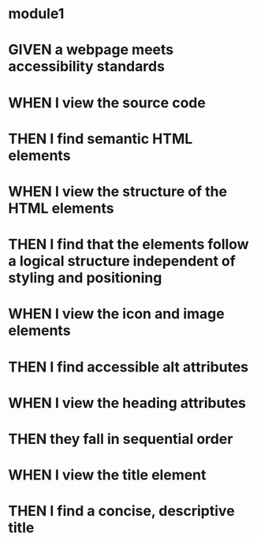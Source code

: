 # module1
# GIVEN a webpage meets accessibility standards
# WHEN I view the source code
# THEN I find semantic HTML elements
# WHEN I view the structure of the HTML elements
# THEN I find that the elements follow a logical structure independent of styling and positioning
# WHEN I view the icon and image elements
# THEN I find accessible alt attributes
# WHEN I view the heading attributes
# THEN they fall in sequential order
# WHEN I view the title element
# THEN I find a concise, descriptive title

